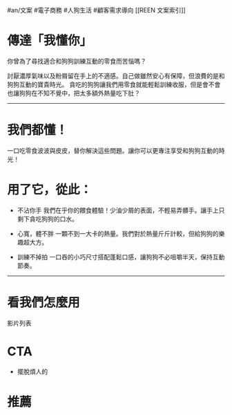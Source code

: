 #an/文案 #電子商務 #人狗生活 #顧客需求導向 
[[REEN 文案索引]]

# 傳達「我懂你」      

你曾為了尋找適合和狗狗訓練互動的零食而苦惱嗎？

討厭濃厚氣味以及粉屑留在手上的不適感。自己做雖然安心有保障，但浪費的是和狗狗互動的寶貴時光。
貪吃的狗狗讓我們用零食就能輕鬆訓練收服，但是會不會也讓狗狗在不知不覺中，把太多額外熱量吃下肚？

---

# 我們都懂！
一口吃零食波波與皮皮，替你解決這些問題。讓你可以更專注享受和狗狗互動的時光！

# 用了它，從此：
     
- 不沾你手
我們在乎你的餵食體驗！少油少屑的表面，不輕易弄髒手。讓手上只剩下貪吃狗狗的口水。

- 心寬，體不胖
一顆不到一大卡的熱量。我們對於熱量斤斤計較，但給狗狗的樂趣超大方。

- 訓練不掉拍
一口吞的小巧尺寸搭配蓬鬆口感，讓狗狗不必咀嚼半天，保持互動節奏。


---

# 看我們怎麼用
影片列表

# CTA
- 擺脫煩人的

# 推薦


